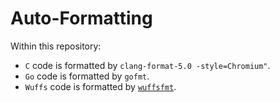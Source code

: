 # Auto-Formatting

Within this repository:
- `C` code is formatted by `clang-format-5.0 -style=Chromium"`.
- `Go` code is formatted by `gofmt`.
- `Wuffs` code is formatted by [`wuffsfmt`](/cmd/wuffsfmt).
